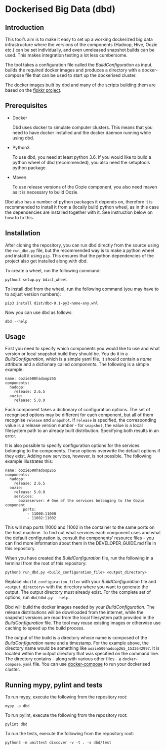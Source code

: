 # Dockerised Big Data (dbd)

## Introduction
This tool’s aim is to make it easy to set up a working dockerized big data infrastructure where the versions of the
components (Hadoop, Hive, Oozie etc.) can be set individually, and even unreleased snapshot builds can be used. This
makes integration testing a lot less cumbersome.

The tool takes a configuration file called the _BuildConfiguration_ as input, builds the required docker images and
produces a directory with a docker-compose file that can be used to start up the dockerised cluster.

The docker images built by dbd and many of the scripts building them are based on the [flokkr
project](https://github.com/flokkr).

## Prerequisites
* Docker
  
  Dbd uses docker to simulate computer clusters. This means that you need to have docker installed and the docker
  daemon running while using dbd.

* Python3
  
  To use dbd, you need at least python 3.6. If you would like to build a python wheel of dbd (recommended), you
  also need the setuptools python package.

* Maven
  
  To use release versions of the Oozie component, you also need maven as it is necessary to build Oozie.

Dbd also has a number of python packages it depends on, therefore it is recommended to install it from a (locally built)
python wheel, as in this case the dependencies are installed together with it. See instruction below on how to to this.

## Installation
After cloning the repository, you can run dbd directly from the source using the `run_dbd.py` file, but the recommended
way is to make a python wheel and install it using `pip`. This ensures that the python dependencies of the project also
get installed along with dbd.

To create a wheel, run the following command:

```
python3 setup.py bdist_wheel
```

To install dbd from the wheel, run the following command (you may have to to adjust version numbers):

```
pip3 install dist/dbd-0.1-py3-none-any.whl
```

Now you can use dbd as follows:

```
dbd --help
```

## Usage
First you need to specify which components you would like to use and what version or local snapshot build they should
be. You do it in a _BuildConfiguration_, which is a simple yaml file. It should contain a _name_ attribute and a
dictionary called _components_. The following is a simple example:

```
name: oozie500hadoop265
components:
  hadoop:
    release: 2.6.5
  oozie:
    release: 5.0.0
```

Each component takes a dictionary of configuration options. The set of recognised options may be different for each
component, but all of them recognise `release` and `snapshot`. If `release` is specified, the corresponding value is a
release version number - for `snapshot`, the value is a local filesystem path to an already built
distribution. Specifying both results in an error.

It is also possible to specify configuration options for the services belonging to the components. These options
overwrite the default options if they exist. Adding new services, however, is not possible. The following example
illustrates this:

```
name: oozie500hadoop265
components:
  hadoop:
    release: 2.6.5
  oozie:
    release: 5.0.0
	services:
	  oozieserver: # One of the services belonging to the Oozie component
	    ports:
		  - 11000:11000
		  - 11002:11002
```

This will map ports 11000 and 11002 in the container to the same ports on the host machine. To find out what services
each component uses and what the default configuration is, consult the components' resource files - you can find more
information about them in the DEVELOPER_GUIDE.md file in this repository.

When you have created the _BuildConfiguration_ file, run the following in a terminal from the root of this repository:

```
python3 run_dbd.py <build_configuration_file> <output_directory>
```

Replace `<build_configuration_file>` with your _BuildConfiguration_ file and `<output_directory>` with the directory
where you want to generate the output. The output directory must already exist. For the complete set of options, run
`dbd/dbd.py --help`.

Dbd will build the docker images needed by your _BuildConfiguration_. The release distributions will be downloaded from
the internet, while the snapshot versions are read from the local filesystem path provided in the _BuildConfiguration_
file. The tool may reuse existing images or otherwise use caching to speed up the build process.

The output of the build is a directory whose name is composed of the _BuildConfiguration_ name and a timestamp. For the
example above, the directory name would be something like `oozie500hadoop265_1533642997`. It is located within the
output directory that was specified on the command line. The directory contains - along with various other files - a
`docker-compose.yaml` file. You can use [docker-compose](https://docs.docker.com/compose/) to run your dockerised
cluster.

## Running mypy, pylint and tests
To run mypy, execute the following from the repository root:

```
mypy -p dbd
```

To run pylint, execute the following from the repository root:
```
pylint dbd
```

To run the tests, execute the following from the repository root:
```
python3 -m unittest discover -v -t . -s dbd/test
```
